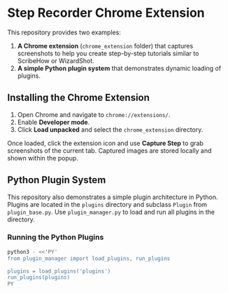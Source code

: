 # Step Recorder Chrome Extension

This repository provides two examples:

1. **A Chrome extension** (`chrome_extension` folder) that captures screenshots to
   help you create step-by-step tutorials similar to ScribeHow or WizardShot.
2. **A simple Python plugin system** that demonstrates dynamic loading of
   plugins.

## Installing the Chrome Extension

1. Open Chrome and navigate to `chrome://extensions/`.
2. Enable **Developer mode**.
3. Click **Load unpacked** and select the `chrome_extension` directory.

Once loaded, click the extension icon and use **Capture Step** to grab
screenshots of the current tab. Captured images are stored locally and shown
within the popup.

## Python Plugin System

This repository also demonstrates a simple plugin architecture in Python.
Plugins are located in the `plugins` directory and subclass `Plugin` from
`plugin_base.py`. Use `plugin_manager.py` to load and run all plugins in the
directory.

### Running the Python Plugins

```bash
python3 - <<'PY'
from plugin_manager import load_plugins, run_plugins

plugins = load_plugins('plugins')
run_plugins(plugins)
PY
```
